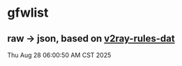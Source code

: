 # gfwlist
## raw -> json, based on [v2ray-rules-dat](https://github.com/Loyalsoldier/v2ray-rules-dat)
Thu Aug 28 06:00:50 AM CST 2025

